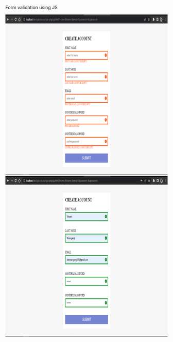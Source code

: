 Form validation using JS 



<img src="https://github.com/mwangangi1998/javascript-form-validation/blob/master/images/001.PNG" width="100%" height="500"/>

<img src="https://github.com/mwangangi1998/javascript-form-validation/blob/master/images/002.PNG" height="500"/>


